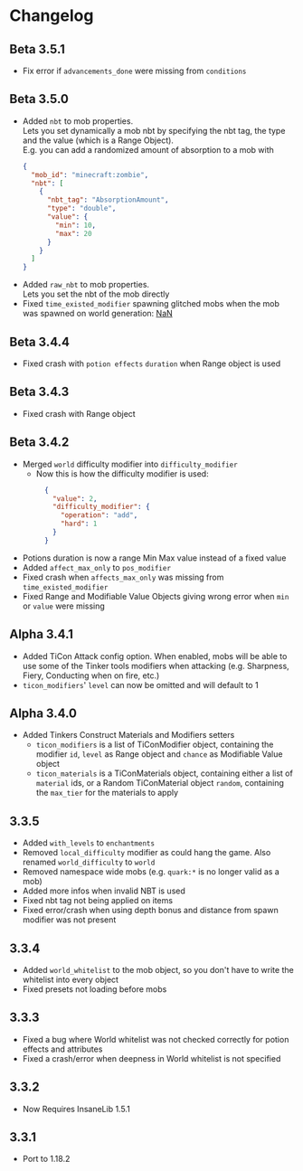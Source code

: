 # Changelog

## Beta 3.5.1
* Fix error if `advancements_done` were missing from `conditions`

## Beta 3.5.0
* Added `nbt` to mob properties.  
  Lets you set dynamically a mob nbt by specifying the nbt tag, the type and the value (which is a Range Object).  
  E.g. you can add a randomized amount of absorption to a mob with
    ```json
    {
      "mob_id": "minecraft:zombie",
      "nbt": [
        {
          "nbt_tag": "AbsorptionAmount",
          "type": "double",
          "value": {
            "min": 10,
            "max": 20
          }
        }
      ]
    }
    ```
* Added `raw_nbt` to mob properties.  
  Lets you set the nbt of the mob directly
* Fixed `time_existed_modifier` spawning glitched mobs when the mob was spawned on world generation: [NaN](https://youtu.be/Z3utiqgtFGo) 

## Beta 3.4.4
* Fixed crash with `potion effects` `duration` when Range object is used

## Beta 3.4.3
* Fixed crash with Range object

## Beta 3.4.2
* Merged `world` difficulty modifier into `difficulty_modifier`
  * Now this is how the difficulty modifier is used:  
    ```json
      {
        "value": 2,
        "difficulty_modifier": {
          "operation": "add",
          "hard": 1
        }   
      }
    ```
* Potions duration is now a range Min Max value instead of a fixed value
* Added `affect_max_only` to `pos_modifier`
* Fixed crash when `affects_max_only` was missing from `time_existed_modifier`
* Fixed Range and Modifiable Value Objects giving wrong error when `min` or `value` were missing

## Alpha 3.4.1
* Added TiCon Attack config option. When enabled, mobs will be able to use some of the Tinker tools modifiers when attacking (e.g. Sharpness, Fiery, Conducting when on fire, etc.)
* `ticon_modifiers`' `level` can now be omitted and will default to 1

## Alpha 3.4.0
* Added Tinkers Construct Materials and Modifiers setters
    * `ticon_modifiers` is a list of TiConModifier object, containing the modifier `id`, `level` as Range object and `chance` as Modifiable Value object
    * `ticon_materials` is a TiConMaterials object, containing either a list of `material` ids, or a Random TiConMaterial object `random`, containing the `max_tier` for the materials to apply 

## 3.3.5
* Added `with_levels` to `enchantments`
* Removed `local_difficulty` modifier as could hang the game. Also renamed `world_difficulty` to `world`
* Removed namespace wide mobs (e.g. `quark:*` is no longer valid as a mob)
* Added more infos when invalid NBT is used
* Fixed nbt tag not being applied on items
* Fixed error/crash when using depth bonus and distance from spawn modifier was not present

## 3.3.4
* Added `world_whitelist` to the mob object, so you don't have to write the whitelist into every object
* Fixed presets not loading before mobs

## 3.3.3
* Fixed a bug where World whitelist was not checked correctly for potion effects and attributes
* Fixed a crash/error when deepness in World whitelist is not specified

## 3.3.2
* Now Requires InsaneLib 1.5.1

## 3.3.1
* Port to 1.18.2